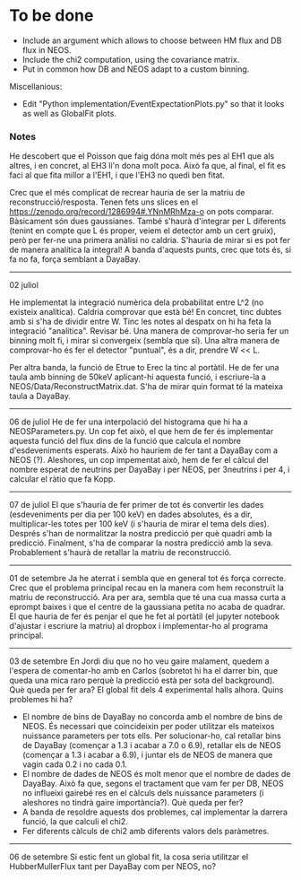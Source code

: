 # To be done
- Include an argument which allows to choose between HM flux and DB flux in NEOS.
- Include the chi2 computation, using the covariance matrix.
- Put in common how DB and NEOS adapt to a custom binning.

Miscellanious:
- Edit "Python implementation/EventExpectationPlots.py" so that it looks as well as GlobalFit plots.

### Notes

He descobert que el Poisson que faig dóna molt més pes al EH1 que als altres, i en concret, al EH3 li'n dona molt poca. Això fa que, al final, el fit es faci al que fita millor a l'EH1, i que l'EH3 no quedi ben fitat.

Crec que el més complicat de recrear hauria de ser la matriu de reconstrucció/resposta. Tenen fets uns slices en el https://zenodo.org/record/1286994#.YNnMRhMza-o on pots comparar. Bàsicament són dues gaussianes.
També s'haurà d'integrar per L diferents (tenint en compte que L és proper, veiem el detector amb un cert gruix), però per fer-ne una primera anàlisi no caldria. S'hauria de mirar si es pot fer de manera analítica la integral!
A banda d'aquests punts, crec que tots és, si fa no fa, força semblant a DayaBay.

---

02 juliol

He implementat la integració numèrica dela probabilitat entre L^2 (no existeix analítica).
Caldria comprovar que està bé! En concret, tinc dubtes amb si s'ha de dividir entre W.
Tinc les notes al despatx on hi ha feta la integració "analítica". Revisar bé.
Una manera de comprovar-ho seria fer un binning molt fi, i mirar si convergeix (sembla que sí).
Una altra manera de comprovar-ho és fer el detector "puntual", és a dir, prendre W << L.

Per altra banda, la funció de Etrue to Erec la tinc al portàtil.
He de fer una taula amb binning de 50keV aplicant-hi aquesta funció, i escriure-la a NEOS/Data/ReconstructMatrix.dat. S'ha de mirar quin format té la mateixa taula a DayaBay.

---

06 de juliol
He de fer una interpolació del histograma que hi ha a NEOSParameters.py.
Un cop fet això, el que hem de fer és implementar aquesta funció del flux dins de la funció que calcula el nombre d'esdeveniments esperats.
Això ho hauríem de fer tant a DayaBay com a NEOS (?). Aleshores, un cop impementat això, hem de fer el càlcul del nombre esperat de neutrins per DayaBay i per NEOS, per 3neutrins i per 4, i calcular el ràtio que fa Kopp.

---

07 de juliol
El que s'hauria de fer primer de tot és convertir les dades (esdeveniments per dia per 100 keV) en dades absolutes,
és a dir, multiplicar-les totes per 100 keV (i s'hauria de mirar el tema dels dies).
Després s'han de normalitzar la nostra predicció per què quadri amb la predicció.
Finalment, s'ha de comparar la nostra predicció amb la seva. Probablement s'haurà de retallar la matriu de reconstrucció.

---

01 de setembre
Ja he aterrat i sembla que en general tot és força correcte. Crec que el problema principal recau en la manera com hem reconstruït la matriu de reconstrucció. Ara per ara, sembla que té una cua massa curta a eprompt baixes i que el centre de la gaussiana petita no acaba de quadrar.
El que hauria de fer és penjar el que he fet al portàtil (el jupyter notebook d'ajustar i escriure la matriu) al dropbox i implementar-ho al programa principal.

---

03 de setembre
En Jordi diu que no ho veu gaire malament, quedem a l'espera de comentar-ho amb en Carlos (sobretot hi ha el darrer bin, que queda una mica raro perquè la predicció està per sota del background).
Què queda per fer ara? El global fit dels 4 experimental halls alhora.
Quins problemes hi ha?
  - El nombre de bins de DayaBay no concorda amb el nombre de bins de NEOS. És necessari que coincideixin per poder utilitzar els mateixos nuissance parameters per tots ells. Per solucionar-ho, cal retallar bins de DayaBay (començar a 1.3 i acabar a 7.0 o 6.9), retallar els de NEOS (començar a 1.3 i acabar a 6.9), i juntar els de NEOS de manera que vagin cada 0.2 i no cada 0.1.
  - El nombre de dades de NEOS és molt menor que el nombre de dades de DayaBay. Això fa que, segons el tractament que vam fer per DB, NEOS no influeixi gairebé res en el càlculs dels nuissance parameters (i aleshores no tindrà gaire importància?).
Què queda per fer?
  - A banda de resoldre aquests dos problemes, cal implementar la darrera funció, la que calculi el chi2.
  - Fer diferents càlculs de chi2 amb diferents valors dels paràmetres.

---

06 de setembre
Si estic fent un global fit, la cosa seria utilitzar el HubberMullerFlux tant per DayaBay com per NEOS, no?
